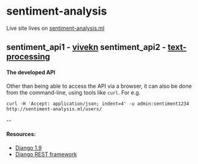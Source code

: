 # sentiment-analysis

Live site lives on [sentiment-analysis.ml](http://sentiment-analysis.ml/)

sentiment_api1 - [vivekn](http://sentiment.vivekn.com/api/text/)
sentiment_api2 - [text-processing](http://text-processing.com/docs/sentiment.html)
--
#### The developed API
Other than being able to access the API via a browser, it can also be done from the command-line, using tools like `curl`.
For e.g.
```
curl -H 'Accept: application/json; indent=4' -u admin:sentiment1234 http://sentiment-analysis.ml/users/
```


--
#### Resources:
+ [Django 1.9](https://www.djangoproject.com/)
+ [Django REST framework](http://www.django-rest-framework.org/)


